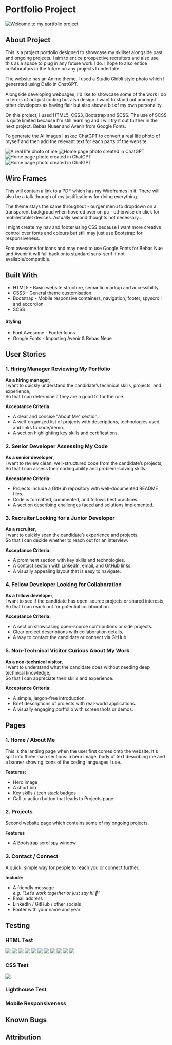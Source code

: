 # Portfolio Project

<img src="assets/images/README.png" alt="Welcome to my portfolio project">


## About Project

This is a project portfolio designed to showcase my skillset alongside past and ongoing projects. I aim to entice prospective recruiters and also use this as a space to plug in any future work I do. I hope to also entice collaborators in the future on any projects I undertake.

The website has an Anime theme. I used a Studio Ghibli style photo which I generated using Dalio in ChatGPT. 

Alongside developing webpages, I'd like to showcase some of the work I do in terms of not just coding but also design. I want to stand out amongst other developers as having flair but also show a bit of my own personality. 

On this project, I used HTML5, CSS3, Bootstrap and SCSS. The use of SCSS is quite limited because I'm still learning and I will try it out further in the next project. Bebas Nuaer and Avenir from Google Fonts.


To generate the AI images I asked ChatGPT to convert a real life photo of myself and then add the relevant text for each parts of the website:

<img src="assets/images/20241201_151312.jpg" alt="A real life photo of me">
<img src="assets/images/About.png" alt="Home page photo created in ChatGPT">
<img src="assets/images/Projects.png" alt="Home page photo created in ChatGPT">
<img src="assets/images/Contact.png" alt="Home page photo created in ChatGPT">


## Wire Frames

This will contain a link to a PDF which has my Wireframes in it. There will also be a talk through of my justifications for doing everything.

The theme stays the same throughout - burger menu to dropdown on a transparent backgroud when hovered over on pc - otherwise on click for mobile/tablet devices. Actually second thoughts not necessary...

I might create my nav and footer using CSS because I want more creative control over fonts and colours but still may just use Bootstrap for responsiveness. 

Font awesome for icons and may need to use Google Fonts for Bebas Nue and Avenir it will fall back onto standard sans-serif if not available/compatible.


## Built With

* HTML5 - Basic website structure, semantic markup and accessibility
* CSS3 - General theme customisation
* Bootstrap - Mobile responsive containers, navigation, footer, spyscroll and accordion
* SCSS  

#### Styling

* Font Awesome - Footer Icons
* Google Fonts - Importing Avenir & Bebas Neue

## User Stories

### 1. Hiring Manager Reviewing My Portfolio

**As a hiring manager**,  
I want to quickly understand the candidate’s technical skills, projects, and experience,  
So that I can determine if they are a good fit for the role.

**Acceptance Criteria:**
- A clear and concise "About Me" section.
- A well-organized list of projects with descriptions, technologies used, and links to code/demo.
- A section highlighting key skills and certifications.


### 2. Senior Developer Assessing My Code

**As a senior developer**,  
I want to review clean, well-structured code from the candidate’s projects,  
So that I can assess their coding ability and problem-solving skills.

**Acceptance Criteria:**
- Projects include a GitHub repository with well-documented README files.
- Code is formatted, commented, and follows best practices.
- A section describing challenges faced and solutions implemented.


### 3. Recruiter Looking for a Junior Developer

**As a recruiter**,  
I want to quickly scan the candidate’s experience and projects,  
So that I can decide whether to reach out for an interview.

**Acceptance Criteria:**
- A prominent section with key skills and technologies.
- A contact section with LinkedIn, email, and GitHub links.
- A visually appealing layout that is easy to navigate.


### 4. Fellow Developer Looking for Collaboration

**As a fellow developer**,  
I want to see if the candidate has open-source projects or shared interests,  
So that I can reach out for potential collaboration.

**Acceptance Criteria:**
- A section showcasing open-source contributions or side projects.
- Clear project descriptions with collaboration details.
- A way to contact the candidate or connect via GitHub.


### 5. Non-Technical Visitor Curious About My Work

**As a non-technical visitor**,  
I want to understand what the candidate does without needing deep technical knowledge,  
So that I can appreciate their skills and experience.

**Acceptance Criteria:**
- A simple, jargon-free introduction.
- Brief descriptions of projects with real-world applications.
- A visually engaging portfolio with screenshots or demos.

## Pages

### 1. Home / About Me

This is the landing page when the user first comes onto the website. It's split into three main sections: a hero image, body of text describing me and a banner showing icons of the coding languages I use.

**Features:**
- Hero image
- A short bio  
- Key skills / tech stack badges  
- Call to action button that leads to Projects page


### 2. Projects

Second website page which contains some of my ongoing projects.

**Features**
- A Bootstrap scrollspy window



### 3. Contact / Connect

A quick, simple way for people to reach you or connect further.

**Include:**
- A friendly message  
  _e.g. “Let’s work together or just say hi 👋”_
- Email address
- LinkedIn / GitHub / other socials
- Footer with your name and year


## Testing

### HTML Test
<img src="assets/images/Code testing/Screenshot 2025-04-22 at 22.42.41.png">
<img src="assets/images/Code testing/Screenshot 2025-04-22 at 22.53.08.png">
<img src="assets/images/Code testing/Screenshot 2025-04-22 at 22.53.16.png">
<img src="assets/images/Code testing/Screenshot 2025-04-22 at 22.53.54.png">
<img src="assets/images/Code testing/Screenshot 2025-04-22 at 22.54.04.png">
<img src="assets/images/Code testing/Screenshot 2025-04-22 at 22.54.12.png">
<img src="assets/images/Code testing/Screenshot 2025-04-22 at 23.02.32.png">
<img src="assets/images/Code testing/Screenshot 2025-04-22 at 23.02.39.png">
<img src="assets/images/Code testing/Screenshot 2025-04-22 at 23.10.15.png">
<img src="assets/images/Code testing/Screenshot 2025-04-22 at 23.12.47.png">
<img src="assets/images/Code testing/Screenshot 2025-04-22 at 23.18.09.png">

### CSS Test

<img src="assets/images/Code testing/Screenshot 2025-04-22 at 23.19.04.png">

### Lighthouse Test

### Mobile Responsiveness



## Known Bugs



## Attribution